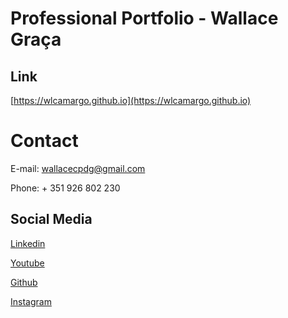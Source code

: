 # Professional Portfolio - Wallace Graça

## Link

[https://wlcamargo.github.io](https://wlcamargo.github.io)


# Contact

E-mail: wallacecpdg@gmail.com

Phone: + 351 926 802 230

## Social Media

[Linkedin](https://www.linkedin.com/in/wallace-camargo-35b615171/) 

[Youtube](https://www.youtube.com/@wallacecamargo1043/videos) 

[Github](https://github.com/wlcamargo) 

[Instagram](https://www.instagram.com/wlcamargo/) 